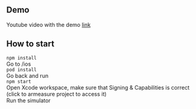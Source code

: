 ## Demo
Youtube video with the demo [link](https://youtu.be/lzrjRFEmxzs "Link")  
## How to start
`npm install`  
Go to /ios  
`pod install`  
Go back and run  
`npm start`  
Open Xcode workspace, make sure that Signing & Capabilities is correct (click to armeasure project to access it)  
Run the simulator